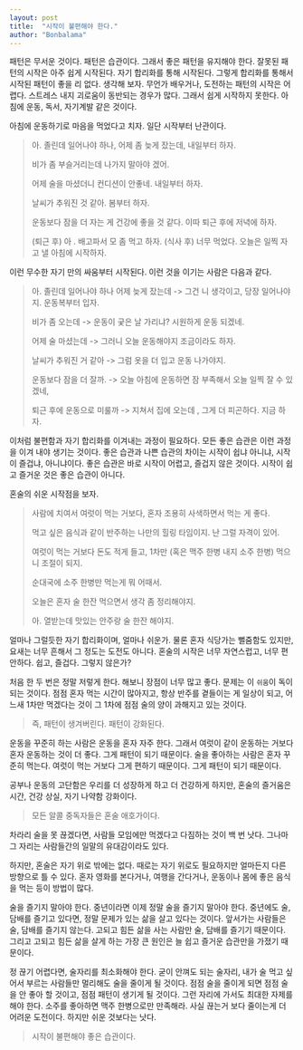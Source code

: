 ```yaml
---
layout: post
title:  "시작이 불편해야 한다."
author: "Bonbalama"
---
```


패턴은 무서운 것이다. 패턴은 습관이다. 그래서 좋은 패턴을 유지해야 한다. 잘못된 패턴의 시작은 아주 쉽게 시작된다. 자기 합리화를 통해 시작된다. 그렇게 합리화를 통해서 시작된 패턴이 좋을 리 없다. 생각해 보자. 무언가 배우거나, 도전하는 패턴의 시작은 어렵다. 스트레스 내지 괴로움이 동반되는 경우가 많다. 그래서 쉽게 시작하지 못한다. 아침에 운동, 독서, 자기계발 같은 것이다. 

아침에 운동하기로 마음을 먹었다고 치자. 일단 시작부터 난관이다. 

> 아. 졸린데 일어나야 하나, 어제 좀 늦게 잤는데, 내일부터 하자.
>
> 비가 좀 부슬거리는데 나가지 말아야 겠어.
>
> 어제 술을 마셨더니 컨디션이 안좋네. 내일부터 하자.
>
> 날씨가 추워진 것 같아. 봄부터 하자. 
>
> 운동보다 잠을 더 자는 게 건강에 좋을 것 같다. 이따 퇴근 후에 저녁에 하자.
>
> (퇴근 후) 아 . 배고파서 모 좀 먹고 하자. (식사 후) 너무 먹었다. 오늘은 일찍 자고 낼 아침에 시작하자. 

이런 무수한 자기 만의 싸움부터 시작된다. 이런 것을 이기는 사람은 다음과 같다.

> 아. 졸린데 일어나야 하나 어제 늦게 잤는데 ->  그건 니 생각이고, 당장 일어나야지.  운동복부터 입자.
>
> 비가 좀 오는데 ->  운동이 궂은 날 가리냐? 시원하게 운동 되겠네.
>
> 어제 술 마셨는데 ->  그러니 오늘 운동해야지 조금이라도 하자.
>
> 날씨가 추워진 거 같아 ->  그럼 옷을 더 입고 운동 나가야지.
>
> 운동보다 잠을 더 잘까.  ->   오늘 아침에 운동하면 잠 부족해서 오늘 일찍 잘 수 있겠네, 
>
> 퇴근 후에 운동으로 미룰까 -> 지쳐서  집에 오는데 , 그게 더 피곤하다. 지금 하자. 

이처럼 불편함과 자기 합리화를 이겨내는 과정이 필요하다. 모든 좋은 습관은 이런 과정을 이겨 내야 생기는 것이다. 좋은 습관과 나쁜 습관의 차이는 시작이 쉽냐 아니냐, 시작이 즐겁냐, 아니냐이다.  좋은 습관은 바로 시작이 어렵고, 즐겁지 않은 것이다.  시작이 쉽고 즐거운 것은 좋은 습관이 아니다.  

혼술의 쉬운 시작점을 보자. 

> 사람에 치여서 여럿이 먹는 거보다, 혼자 조용히 사색하면서 먹는 게 좋다.
>
> 먹고 싶은 음식과  같이 반주하는 나만의 힐링 타임이지. 난 그럴 자격이 있어.
>
> 여럿이 먹는 거보다 돈도 적게 들고, 1차만 (혹은 맥주 한병 내지 소주 한병) 먹으니 조절이 되지.
>
> 순대국에 소주 한병만 먹는게 뭐 어때서. 
>
> 오늘은 혼자 술 한잔 먹으면서 생각 좀 정리해야지. 
>
> 아. 열받는데 맛있는 안주랑 술 한잔 해야지. 

얼마나 그럴듯한 자기 합리화이며, 얼마나 쉬운가. 물론 혼자 식당가는 뻘줌함도 있지만, 요새는 너무 흔해서 그 정도는 도전도 아니다.  혼술의 시작은 너무 자연스럽고, 너무 편안하다. 쉽고, 즐겁다. 그렇지 않은가?

처음 한 두 번은 정말 저렇게 한다.  해보니 장점이 너무 많고 좋다. 문제는 이 `쉬움`이 독이 되는 것이다.  점점  혼자 먹는 시간이 많아지고,  항상 반주를 곁들이는 게 일상이 되고,  어느새 1차만 먹겠다는 것이 그 1차에  점점 술의 양이 과해지고 있는 것이다. 

>  즉,  패턴이 생겨버린다. 패턴이 강화된다.   

운동을 꾸준히 하는 사람은 운동을 혼자 자주 한다.  그래서 여럿이 같이 운동하는 거보다 혼자 운동하는 것이 더 좋다. 그게 패턴이 되기 때문이다.  술을 좋아하는 사람은 혼자 꾸준히 먹는다.  여럿이 먹는 거보다 그게 편하기 때문이다. 그게 패턴이 되기 때문이다. 

 공부나 운동의 고단함은 우리를 더 성장하게 하고 더 건강하게 하지만, 혼술의 즐거움은 시간, 건강 상실, 자기 나약함 강화이다. 

> 모든 알콜 중독자들은 혼술 애호가이다. 

차라리 술을 못 끊겠다면, 사람들 모임에만 먹겠다고 다짐하는 것이 백 번 낫다. 그나마 그 자리는 사람들간의  일말의 유대감이라도 있다. 

하지만, 혼술은 자기 위로 밖에는 없다. 때로는 자기 위로도 필요하지만 얼마든지 다른 방향으로 틀 수 있다. 혼자 영화를 본다거나, 여행을 간다거나, 운동이나  몸에 좋은 음식을 먹는 등이 방법이 많다. 

술을 즐기지 말아야 한다. 중년이라면 이제 정말 술을 즐기지 말아야 한다.  중년에도 술, 담배를 즐기고 있다면,  정말 문제가 있는 삶을 살고 있다는 것이다.  앞서가는 사람들은 술, 담배를 즐기지 않는다. 고되고 힘든 삶을 사는 사람만 술, 담배를 즐기기 때문이다. 그리고 고되고 힘든 삶을 살게 하는 가장 큰 원인은 늘 쉽고 즐거운  습관만을 가졌기 때문이다. 

정 끊기 어렵다면, 술자리를 최소화해야 한다. 굳이 안껴도 되는 술자리,  내가 술 먹고 싶어서 부르는 사람들만 멀리해도 술을 줄이게 될 것이다. 점점 술을 줄이게 되면 점점 술을 안 좋아 할 것이고, 점점 패턴이 생기게 될 것이다. 그런 자리에 가서도 최대한 자제를 해야 한다. 소주를 좋아하면 맥주 한병으로만 만족해라. 사실 끊는거 보다 줄이는게 더 어려운 도전이다. 하지만 쉬운 것보다는 낫다.

> 시작이 불편해야 좋은 습관이다.